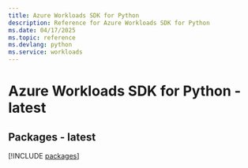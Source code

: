 ```yaml
---
title: Azure Workloads SDK for Python
description: Reference for Azure Workloads SDK for Python
ms.date: 04/17/2025
ms.topic: reference
ms.devlang: python
ms.service: workloads
---
```

# Azure Workloads SDK for Python - latest
## Packages - latest
[!INCLUDE [packages](workloads-index.md)]
